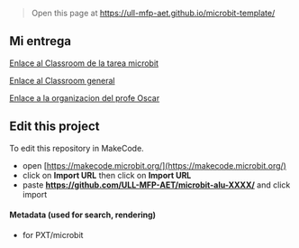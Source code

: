 
> Open this page at <https://ull-mfp-aet.github.io/microbit-template/>

## Mi entrega

[Enlace al Classroom de la tarea microbit](https://classroom.github.com/classrooms/149104093-ull-mfp-aet-2324-alu0100332025/assignments/tecnologia-3-microbit-oscar)

[Enlace al Classroom general](https://classroom.github.com/classrooms/149104093-ull-mfp-aet-2324-alu0100332025)

[Enlace a la organizacion del profe Oscar](https://github.com/ull-mfp-aet-2324-alu0100332025)
## Edit this project

To edit this repository in MakeCode.

* open [https://makecode.microbit.org/](https://makecode.microbit.org/)
* click on **Import URL** then click on **Import URL**
* paste **https://github.com/ULL-MFP-AET/microbit-alu-XXXX/** and click import

#### Metadata (used for search, rendering)

* for PXT/microbit


<script src="https://makecode.com/gh-pages-embed.js">
</script>
<script>makeCodeRender("{{ site.makecode.home_url }}", "{{ site.github.owner_name }}/{{ site.github.repository_name }}");
</script>

